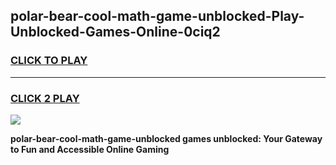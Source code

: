 
## polar-bear-cool-math-game-unblocked-Play-Unblocked-Games-Online-0ciq2
<h3>
<a href="https://premium76.site?title=polar-bear-cool-math-game-unblocked&ref=25A">CLICK TO PLAY</a></h3>
<hr>

<h3>
<a href="https://premium76.site?title=polar-bear-cool-math-game-unblocked&ref=25A">CLICK 2 PLAY</a>
  
</h3>

<a href="https://premium76.site?title=polar-bear-cool-math-game-unblocked&ref=25A"><img src="https://clearcache.store/games.png"></a>


**polar-bear-cool-math-game-unblocked games unblocked: Your Gateway to Fun and Accessible Online Gaming**
